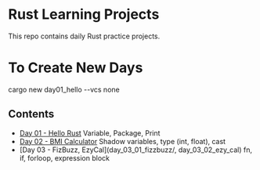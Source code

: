 # Rust Learning Projects

This repo contains daily Rust practice projects.

# To Create New Days
cargo new day01_hello --vcs none

## Contents

- [Day 01 - Hello Rust](day01_hello/)
Variable, Package, Print
- [Day 02 - BMI Calculator](day02_bim_cal/)
Shadow variables, type (int, float), cast
- [Day 03 - FizBuzz, EzyCal](day_03_01_fizzbuzz/, day_03_02_ezy_cal)
fn, if, forloop, expression block

